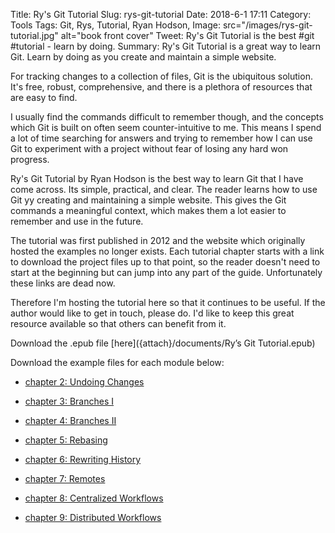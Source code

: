 Title: Ry's Git Tutorial
Slug: rys-git-tutorial
Date: 2018-6-1 17:11
Category: Tools
Tags: Git, Rys, Tutorial, Ryan Hodson,
Image: src="/images/rys-git-tutorial.jpg" alt="book front cover"
Tweet: Ry's Git Tutorial is the best #git #tutorial - learn by doing.
Summary: Ry's Git Tutorial is a great way to learn Git. Learn by doing as you create and maintain a simple website. 

For tracking changes to a collection of files, Git is the ubiquitous solution. It's free, robust, comprehensive, and there is a plethora of resources that are easy to find. 

I usually find the commands difficult to remember though, and the concepts which Git is built on often seem counter-intuitive to me. This means I spend a lot of time searching for answers and trying to remember how I can use Git to experiment with a project without fear of losing any hard won progress. 

Ry's Git Tutorial by Ryan Hodson is the best way to learn Git that I have come across. Its simple, practical, and clear. The reader learns how to use Git yy creating and maintaining a simple website. This gives the Git commands a meaningful context, which makes them a lot easier to remember and use in the future.

The tutorial was first published in 2012 and the website which originally hosted the examples no longer exists. Each tutorial chapter starts with a link to download the project files up to that point, so the reader doesn't need to start at the beginning but can jump into any part of the guide. Unfortunately these links are dead now. 

Therefore I'm hosting the tutorial here so that it continues to be useful. If the author would like to get in touch, please do. I'd like to keep this great resource available so that others can benefit from it.

Download the .epub file [here]({attach}/documents/Ry’s Git Tutorial.epub)
 
Download the example files for each module below:

- [chapter 2: Undoing Changes]({attach}/documents/chapter2.zip)

- [chapter 3: Branches I]({attach}/documents/chapter3.zip)

- [chapter 4: Branches II]({attach}/documents/chapter4.zip)

- [chapter 5: Rebasing]({attach}/documents/chapter5.zip)

- [chapter 6: Rewriting History]({attach}/documents/chapter6.zip)

- [chapter 7: Remotes]({attach}/documents/chapter7.zip)

- [chapter 8: Centralized Workflows]({attach}/documents/chapter8.zip)

- [chapter 9: Distributed Workflows]({attach}/documents/chapter9.zip)
